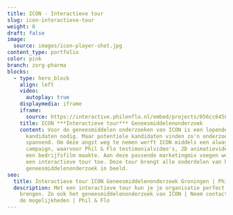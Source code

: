 ```yaml
---
title: ICON - Interactieve tour
slug: icon-interactieve-tour
weight: 0
draft: false
image:
  source: images/icon-player-shot.jpg
content_type: portfolio
color: pink
branch: zorg-pharma
blocks:
  - type: hero_block
    align: left
    video:
      autoplay: true
    displaymedia: iframe
    iframe:
      source: https://interactive.philenflo.nl/embed/projects/056cc645807e8fbb85880c90?iv_branded=1
    title: ICON ***Interactieve tour*** Geneesmiddelenonderzoek
    content: Voor de geneesmiddelen onderzoeken van ICON is een lopende stroom aan
      kandidaten nodig. Maar potentiele kandidaten vinden zo'n onderzoek vaak
      spannend. Om deze angst weg te nemen werft ICON middels een always-on
      campaign, waarvoor Phil & Flo testimonialvideo's, 2D animatievideo's en
      een bedrijfsfilm maakte. Aan deze passende marketingmix voegen we nu ook
      een interactieve tour toe. Deze tour brengt alle onderdelen van het
      geneesmiddelenonderzoek in beeld.
seo:
  title: Interactieve tour ICON Geneesmiddelenonderzoek Groningen | Phil & Flo
  description: Met een interactieve tour kun je je organisatie perfect in beeld
    brengen. Zo ook het geneesmiddelenonderzoek van ICON | Neem contact op voor
    de mogelijkheden | Phil & Flo
---
```

